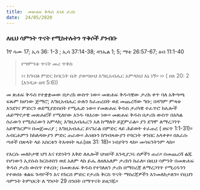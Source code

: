```yaml
---
title:  መጽሐፍ ቅዱስ እንደ ታሪክ
date:  24/05/2020
---
```


### ለዚህ ሳምንት ጥናት የሚከተሉትን ጥቅሶች ያንብቡ
1ኛ ሳሙ 17; ኢሳ 36: 1-3 ; ኢሳ 37:14-38; ዳንኤል 1; 5; ማቴ 26:57-67; ዕብ 11:1-40

> <p>የሣምንቱ ጥናት መሪ ጥቅስ</p>
> ‹‹ ከግብፅ ምድር ከባርነት ቤት ያወጣሁህ እግዚአብሔር አምላክህ እኔ ነኝ። ›› ( ዘጸ 20: 2 (እንዲሁ ዘዳ 5:6))

መ  ጽሐፍ ቅዱስ የተቋቋመው በታሪክ ውስጥ ነው። መጽሐፍ ቅዱሳዊው ታሪክ ቀጥ ባለ አቅጣጫ ፍጹም ከሆነው ጅማሮ; እግዚአብሔር ሁሉን ከፈጠረበት ወደ መጨረሻው ግቡ; በዳግም ምጻቱ እንደገና ምድርን ወደሚያድስበት የሚሔድ ነው። የመጽሐፍ ቅዱስ ታሪካዊ ተፈጥሮ ከሌሎች ሐይማኖታዊ መጽሐፎች የሚለየው አንዱ ባህሪው ነው። መጽሐፍ ቅዱስ በታሪክ ውስጥ በአካል ስራውን የሚሰራውን አምላክ; እግዚአብሔርን አለ ከማለት ይጀምራል። ያን ደግሞ ለማረጋገጥ አይሞክርም። በመጀመሪያ ; እግዚአብሔር ይናገራል በምድር ላይ ሕይወት ተፈጠረ ( ዘፍጥ 1:1-31)። አብርሐምን ከከለዳውያን ምድር ጠራው። ሕዝቡን ከግብጻውያን የባርነት ቀንበር አላቀቀ። በእራሱ ጣቶች በጽላት ላይ አስርቱን ትእዛዛት ጻፈ(ዘጸ 31: 18)። ነብያትን ላከ። መሳፍንትንም ላከ።

የእርሱ መለኮታዊ ህግ እና የድነትን እቅድ ለሌሎች ህዝቦች እንዲያጋሩ ሰዎችን ጠራ። በመጨረሻ ልጁ የሆነውን ኢየሱስ ክርስቶስን ወደ አለም ላከ ይሔ ለዘለአለም ታሪክን ከፈለ። በዚህ ሳምንት በመጽሐፍ ቅዱስ ታሪክ ውስጥ የቀረቡ; በመጽሐፍ ቅዱስ የተገለጸን ታሪክ በማስረጃ ለማረጋገጥ የሚረዱንን የተወሰኑ ቁልፍ ጉዳዮችን እና የከርሰ ምድር የታሪክ ቅርስ ጥናት ማስረጃዎችን እንመለከታለን።  የዚህን ሳምንት ትምህርት ለ ግንቦት 29 ሰንበት በማጥናት ይዘጋጁ።